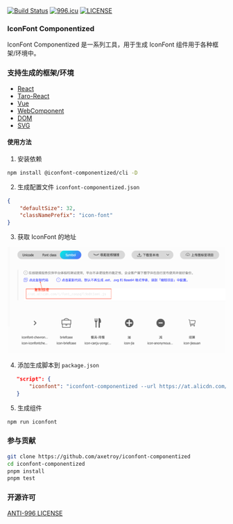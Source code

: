 [![Build Status](https://github.com/axetroy/iconfont-componentized/workflows/build/badge.svg)](https://github.com/axetroy/iconfont-componentized/actions)
[![996.icu](https://img.shields.io/badge/link-996.icu-red.svg)](https://996.icu)
[![LICENSE](https://img.shields.io/badge/license-Anti%20996-blue.svg)](https://github.com/996icu/996.ICU/blob/master/LICENSE)

### IconFont Componentized

IconFont Componentized 是一系列工具，用于生成 IconFont 组件用于各种框架/环境中。

### 支持生成的框架/环境

-   [React](packages/gen-react/__tests__/output.spec.1/)
-   [Taro-React](packages/gen-taro-react/__tests__/output.spec.1/)
-   [Vue](packages/gen-vue/__tests__/output.spec.1/)
-   [WebComponent](packages/gen-web-component/__tests__/output.spec.1/)
-   [DOM](packages/gen-dom/__tests__/output.spec.1/)
-   [SVG](packages/gen-svg/__tests__/output.spec.1/)

#### 使用方法

1. 安装依赖

```bash
npm install @iconfont-componentized/cli -D
```

2. 生成配置文件 `iconfont-componentized.json`

```json
{
    "defaultSize": 32,
    "classNamePrefix": "icon-font"
}
```

3. 获取 IconFont 的地址

![img](assets/1.png)

4. 添加生成脚本到 `package.json`

```json
   "script": {
       "iconfont": "iconfont-componentized --url https://at.alicdn.com/t/font_caopq7l9o8t1emi.js --config iconfont-componentized.json"
   }
```

5. 生成组件

```bash
npm run iconfont
```

### 参与贡献

```bash
git clone https://github.com/axetroy/iconfont-componentized
cd iconfont-componentized
pnpm install
pnpm test
```

### 开源许可

[ANTI-996 LICENSE](LICENSE)
